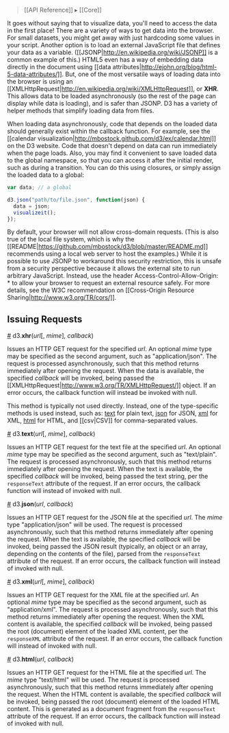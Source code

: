 > [[API Reference]] ▸ [[Core]]

It goes without saying that to visualize data, you'll need to access the data in the first place! There are a variety of ways to get data into the browser. For small datasets, you might get away with just hardcoding some values in your script. Another option is to load an external JavaScript file that defines your data as a variable. ([[JSONP|http://en.wikipedia.org/wiki/JSONP]] is a common example of this.) HTML5 even has a way of embedding data directly in the document using [[data attributes|http://ejohn.org/blog/html-5-data-attributes/]]. But, one of the most versatile ways of loading data into the browser is using an [[XMLHttpRequest|http://en.wikipedia.org/wiki/XMLHttpRequest]], or **XHR**. This allows data to be loaded asynchronously (so the rest of the page can display while data is loading), and is safer than JSONP. D3 has a variety of helper methods that simplify loading data from files.

When loading data asynchronously, code that depends on the loaded data should generally exist within the callback function. For example, see the [[calendar visualization|http://mbostock.github.com/d3/ex/calendar.html]] on the D3 website. Code that doesn't depend on data can run immediately when the page loads. Also, you may find it convenient to save loaded data to the global namespace, so that you can access it after the initial render, such as during a transition. You can do this using closures, or simply assign the loaded data to a global:

```javascript
var data; // a global

d3.json("path/to/file.json", function(json) {
  data = json;
  visualizeit();
});
```

By default, your browser will not allow cross-domain requests. (This is also true of the local file system, which is why the [[README|https://github.com/mbostock/d3/blob/master/README.md]] recommends using a local web server to host the examples.) While it is possible to use JSONP to workaround this security restriction, this is unsafe from a security perspective because it allows the external site to run arbitrary JavaScript. Instead, use the header Access-Control-Allow-Origin: * to allow your browser to request an external resource safely. For more details, see the W3C recommendation on [[Cross-Origin Resource Sharing|http://www.w3.org/TR/cors/]].

## Issuing Requests

<a name="d3_xhr" href="Requests#d3_xhr">#</a> d3.<b>xhr</b>(<i>url</i>[, <i>mime</i>], <i>callback</i>)

Issues an HTTP GET request for the specified *url*. An optional *mime* type may be specified as the second argument, such as "application/json". The request is processed asynchronously, such that this method returns immediately after opening the request. When the data is available, the specified *callback* will be invoked, being passed the [[XMLHttpRequest|http://www.w3.org/TR/XMLHttpRequest/]] object. If an error occurs, the callback function will instead be invoked with null.

This method is typically not used directly. Instead, one of the type-specific methods is used instead, such as: [text](#d3_text) for plain text, [json](#d3_json) for JSON, [xml](#d3_xml) for XML, [html](#d3_html) for HTML, and [[csv|CSV]] for comma-separated values.

<a name="d3_text" href="Requests#d3_text">#</a> d3.<b>text</b>(<i>url</i>[, <i>mime</i>], <i>callback</i>)

Issues an HTTP GET request for the text file at the specified *url*. An optional *mime* type may be specified as the second argument, such as "text/plain". The request is processed asynchronously, such that this method returns immediately after opening the request. When the text is available, the specified *callback* will be invoked, being passed the text string, per the `responseText` attribute of the request. If an error occurs, the callback function will instead of invoked with null.

<a name="d3_json" href="Requests#d3_json">#</a> d3.<b>json</b>(<i>url</i>, <i>callback</i>)

Issues an HTTP GET request for the JSON file at the specified *url*. The *mime* type "application/json" will be used. The request is processed asynchronously, such that this method returns immediately after opening the request. When the text is available, the specified *callback* will be invoked, being passed the JSON result (typically, an object or an array, depending on the contents of the file), parsed from the `responseText` attribute of the request. If an error occurs, the callback function will instead of invoked with null.

<a name="d3_xml" href="Requests#d3_xml">#</a> d3.<b>xml</b>(<i>url</i>[, <i>mime</i>], <i>callback</i>)

Issues an HTTP GET request for the XML file at the specified *url*. An optional *mime* type may be specified as the second argument, such as "application/xml". The request is processed asynchronously, such that this method returns immediately after opening the request. When the XML content is available, the specified *callback* will be invoked, being passed the root (document) element of the loaded XML content, per the `responseXML` attribute of the request. If an error occurs, the callback function will instead of invoked with null.

<a name="d3_html" href="Requests#d3_html">#</a> d3.<b>html</b>(<i>url</i>, <i>callback</i>)

Issues an HTTP GET request for the HTML file at the specified *url*. The *mime* type "text/html" will be used. The request is processed asynchronously, such that this method returns immediately after opening the request. When the HTML content is available, the specified *callback* will be invoked, being passed the root (document) element of the loaded HTML content. This is generated as a document fragment from the `responseText` attribute of the request. If an error occurs, the callback function will instead of invoked with null.

